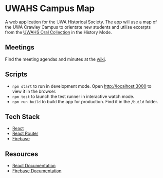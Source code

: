 
# UWAHS Campus Map

A web application for the UWA Historical Society. The app will use a map of the UWA Crawley Campus to orientate new students and utilise excerpts from the [UWAHS Oral Collection](https://www.web.uwa.edu.au/uwahs/oral-histories) in the History Mode.

## Meetings
Find the meeting agendas and minutes at the [wiki](https://github.com/LightXEthan/uwahs-campus-map/wiki).

## Scripts

- `npm start` to run in development mode. Open [http://localhost:3000](http:localhost:3000) to view it in the browser.
- `npm test` to launch the test runner in interactive watch mode.
- `npm run build` to build the app for production. Find it in the `/build` folder.

## Tech Stack

- [React](https://reactjs.org/)
- [React Router](https://reacttraining.com/react-router/web/)
- [Firebase](https://firebase.google.com)

## Resources

- [React Documentation](https://reactjs.org/docs/hello-world.html)
- [Firebase Documentation](https://firebase.google.com/docs)

